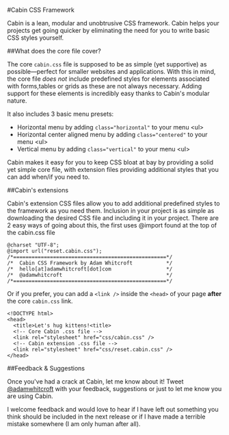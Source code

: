 #Cabin CSS Framework

Cabin is a lean, modular and unobtrusive CSS framework. Cabin helps your projects get going quicker by eliminating the need for you to write basic CSS styles yourself.

##What does the core file cover?

The core <code>cabin.css</code> file is supposed to be as simple (yet supportive) as possible—perfect for smaller websites and applications. With this in mind, the core file <em>does not</em> include predefined styles for elements associated with forms,tables or grids as these are not always necessary. Adding support for these elements is incredibly easy thanks to Cabin's modular nature.

It also includes 3 basic menu presets:
<ul>
<li>Horizontal menu by adding <code>class="horizontal"</code> to your menu &lt;ul&gt;</li>
<li>Horizontal center aligned menu by adding <code>class="centered"</code> to your menu &lt;ul&gt;</li>
<li>Vertical menu by adding <code>class="vertical"</code> to your menu &lt;ul&gt;</li>
</ul>

Cabin makes it easy for you to keep CSS bloat at bay by providing a solid yet simple core file, with extension files providing additional styles that you can add when/if you need to. 

##Cabin's extensions

Cabin's extension CSS files allow you to add additional predefined styles to the framework as you need them. Inclusion in your project is as simple as downloading the desired CSS file and including it in your project. There are 2 easy ways of going about this, the first uses @import found at the top of the cabin.css file

<pre><code>@charset "UTF-8";
@import url("reset.cabin.css");
/*==================================================*/
/*  Cabin CSS Framework by Adam Whitcroft           */
/*  hello[at]adamwhitcroft[dot]com                  */
/*  @adamwhitcroft                                  */
/*==================================================*/
</code></pre>

Or if you prefer, you can add a <code>&lt;link /&gt;</code> inside the <code>&lt;head&gt;</code> of your page <strong>after</strong> the core <code>cabin.css</code> link.

<pre><code>&lt;!DOCTYPE html&gt;
&lt;head&gt;
  &lt;title&gt;Let's hug kittens!&lt;title&gt;
  <span class="codecomment">&lt;!-- Core Cabin .css file --&gt;</span>
  &lt;link rel="stylesheet" href="css/cabin.css" /&gt;
  <span class="codecomment">&lt;!-- Cabin extension .css file --&gt;</span>
  &lt;link rel="stylesheet" href="css/reset.cabin.css" /&gt;
&lt;/head&gt;
</code></pre>

##Feedback &amp; Suggestions

Once you've had a crack at Cabin, let me know about it! Tweet [@adamwhitcroft](http://www.twitter.com/adamwhitcroft) with your feedback, 
suggestions or just to let me know you are using Cabin.

I welcome feedback and would love to hear if I have left out something you think should be
included in the next release or if I have made a terrible mistake somewhere (I am only human after all).
